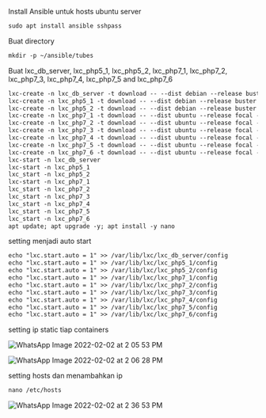 Install Ansible untuk hosts ubuntu server

```markdown
sudo apt install ansible sshpass
```

Buat directory

```markdown
mkdir -p ~/ansible/tubes
```

Buat lxc_db_server, lxc_php5_1, lxc_php5_2, lxc_php7_1, lxc_php7_2, lxc_php7_3, lxc_php7_4, lxc_php7_5 and lxc_php7_6

```markdown
lxc-create -n lxc_db_server -t download -- --dist debian --release buster --arch amd64 --force-cache --no-validate --server images.linuxcontainers.org
lxc-create -n lxc_php5_1 -t download -- --dist debian --release buster --arch amd64 --force-cache --no-validate --server images.linuxcontainers.org
lxc-create -n lxc_php5_2 -t download -- --dist debian --release buster --arch amd64 --force-cache --no-validate --server images.linuxcontainers.org
lxc-create -n lxc_php7_1 -t download -- --dist ubuntu --release focal --arch amd64 --force-cache --no-validate --server images.linuxcontainers.org
lxc-create -n lxc_php7_2 -t download -- --dist ubuntu --release focal --arch amd64 --force-cache --no-validate --server images.linuxcontainers.org
lxc-create -n lxc_php7_3 -t download -- --dist ubuntu --release focal --arch amd64 --force-cache --no-validate --server images.linuxcontainers.org
lxc-create -n lxc_php7_4 -t download -- --dist ubuntu --release focal --arch amd64 --force-cache --no-validate --server images.linuxcontainers.org
lxc-create -n lxc_php7_5 -t download -- --dist ubuntu --release focal --arch amd64 --force-cache --no-validate --server images.linuxcontainers.org
lxc-create -n lxc_php7_6 -t download -- --dist ubuntu --release focal --arch amd64 --force-cache --no-validate --server images.linuxcontainers.org
lxc-start -n lxc_db_server
lxc-start -n lxc_php5_1 
lxc_start -n lxc_php5_2
lxc-start -n lxc_php7_1 
lxc_start -n lxc_php7_2
lxc_start -n lxc_php7_3
lxc_start -n lxc_php7_4
lxc_start -n lxc_php7_5
lxc_start -n lxc_php7_6
apt update; apt upgrade -y; apt install -y nano
```

setting menjadi auto start

```markdown
echo "lxc.start.auto = 1" >> /var/lib/lxc/lxc_db_server/config
echo "lxc.start.auto = 1" >> /var/lib/lxc/lxc_php5_1/config
echo "lxc.start.auto = 1" >> /var/lib/lxc/lxc_php5_2/config
echo "lxc.start.auto = 1" >> /var/lib/lxc/lxc_php7_1/config
echo "lxc.start.auto = 1" >> /var/lib/lxc/lxc_php7_2/config
echo "lxc.start.auto = 1" >> /var/lib/lxc/lxc_php7_3/config
echo "lxc.start.auto = 1" >> /var/lib/lxc/lxc_php7_4/config
echo "lxc.start.auto = 1" >> /var/lib/lxc/lxc_php7_5/config
echo "lxc.start.auto = 1" >> /var/lib/lxc/lxc_php7_6/config
```

setting ip static tiap containers

![WhatsApp Image 2022-02-02 at 2 05 53 PM](https://user-images.githubusercontent.com/93044506/152105332-dabe174a-41d6-4cec-af4e-4db55ff68411.jpeg)



![WhatsApp Image 2022-02-02 at 2 06 28 PM](https://user-images.githubusercontent.com/93044506/152105340-b93a0ecd-8961-4d67-8854-a2ba16d4a3fb.jpeg)

setting hosts dan menambahkan ip 

```markdown
nano /etc/hosts
```

![WhatsApp Image 2022-02-02 at 2 36 53 PM](https://user-images.githubusercontent.com/93044506/152106000-0d74e4bb-b014-44ed-a079-ee9561d96b87.jpeg)

